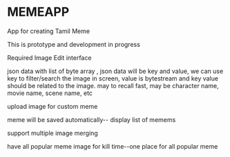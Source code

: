 # MEMEAPP
App for creating Tamil Meme
	
	
This is prototype and development in progress


Required Image Edit interface


json data with list of byte array ,  json data will be key and value, we can use key to filter/search the image in screen, value is bytestream and key value should be related to the image. may to recall fast, may be character name, movie name, scene name, etc


upload image for custom meme


meme will be saved automatically-- display list of memems


support multiple image merging


have all popular meme image for kill time--one place for all popular meme





